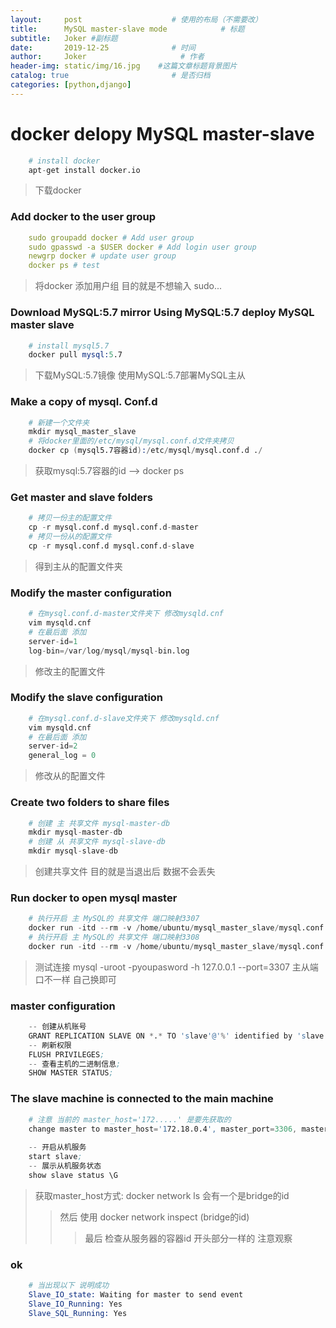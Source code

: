 ```yaml
---
layout:     post                    # 使用的布局（不需要改）
title:      MySQL master-slave mode            # 标题 
subtitle:   Joker #副标题
date:       2019-12-25              # 时间
author:     Joker                     # 作者
header-img: static/img/16.jpg    #这篇文章标题背景图片
catalog: true                       # 是否归档
categories: [python,django]
---
```


# **docker delopy MySQL master-slave**
```s
    # install docker
    apt-get install docker.io
```
> 下载docker

### **Add docker to the user group**
```yaml
    sudo groupadd docker # Add user group
    sudo gpasswd -a $USER docker # Add login user group
    newgrp docker # update user group
    docker ps # test
```
> 将docker 添加用户组 目的就是不想输入 sudo...

### **Download MySQL:5.7 mirror Using MySQL:5.7 deploy MySQL master slave**
```s
    # install mysql5.7
    docker pull mysql:5.7
```
> 下载MySQL:5.7镜像 使用MySQL:5.7部署MySQL主从

### **Make a copy of mysql. Conf.d**
```s
    # 新建一个文件夹
    mkdir mysql_master_slave
    # 将docker里面的/etc/mysql/mysql.conf.d文件夹拷贝
    docker cp (mysql5.7容器id):/etc/mysql/mysql.conf.d ./
```
> 获取mysql:5.7容器的id --> docker ps

### **Get master and slave folders**
```s
    # 拷贝一份主的配置文件
    cp -r mysql.conf.d mysql.conf.d-master
    # 拷贝一份从的配置文件
    cp -r mysql.conf.d mysql.conf.d-slave
```
> 得到主从的配置文件夹

### **Modify the master configuration**
```s
    # 在mysql.conf.d-master文件夹下 修改mysqld.cnf
    vim mysqld.cnf
    # 在最后面 添加
    server-id=1
    log-bin=/var/log/mysql/mysql-bin.log
```
> 修改主的配置文件

### **Modify the slave configuration**
```s
    # 在mysql.conf.d-slave文件夹下 修改mysqld.cnf
    vim mysqld.cnf
    # 在最后面 添加
    server-id=2
    general_log = 0
```
> 修改从的配置文件

### **Create two folders to share files**
```s
    # 创建 主 共享文件 mysql-master-db
    mkdir mysql-master-db
    # 创建 从 共享文件 mysql-slave-db
    mkdir mysql-slave-db
```
> 创建共享文件 目的就是当退出后 数据不会丢失

### **Run docker to open mysql master**
```s
    # 执行开启 主 MySQL的 共享文件 端口映射3307
    docker run -itd --rm -v /home/ubuntu/mysql_master_slave/mysql.conf.d-master/:/etc/mysql/mysql.conf.d -v /home/ubuntu/mysql_master_slave/mysql-master-db/:/var/lib/mysql -e MYSQL_ROOT_PASSWORD=youpassword -p 3307:3306 mysql:5.7
    # 执行开启 主 MySQL的 共享文件 端口映射3308
    docker run -itd --rm -v /home/ubuntu/mysql_master_slave/mysql.conf.d-slave/:/etc/mysql/mysql.conf.d -v /home/ubuntu/mysql_master_slave/mysql-slave-db/:/var/lib/mysql -e MYSQL_ROOT_PASSWORD=youpassword -p 3308:3306 mysql:5.7
```
> 测试连接 mysql -uroot -pyoupasword -h 127.0.0.1 --port=3307 主从端口不一样 自己换即可

### **master configuration**
```s
    -- 创建从机账号
    GRANT REPLICATION SLAVE ON *.* TO 'slave'@'%' identified by 'slave';
    -- 刷新权限
    FLUSH PRIVILEGES;
    -- 查看主机的二进制信息;
    SHOW MASTER STATUS;
```

### **The slave machine is connected to the main machine**
```s
    # 注意 当前的 master_host='172.....' 是要先获取的
    change master to master_host='172.18.0.4', master_port=3306, master_user='slave', master_password='slave',master_log_file='mysql-bin.000003', master_log_pos=582;
        
    -- 开启从机服务
    start slave;
    -- 展示从机服务状态
    show slave status \G
```
> 获取master_host方式: docker network ls 会有一个是bridge的id
>> 然后 使用 docker network inspect (bridge的id)
>>> 最后 检查从服务器的容器id 开头部分一样的 注意观察

### ok
```s
    # 当出现以下 说明成功
    Slave_IO_state: Waiting for master to send event
    Slave_IO_Running: Yes
    Slave_SQL_Running: Yes
```
